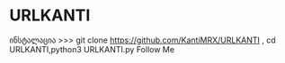 # URLKANTI
ინსტალაცია >>> git clone https://github.com/KantiMRX/URLKANTI , cd URLKANTI,python3 URLKANTI.py
Follow Me
